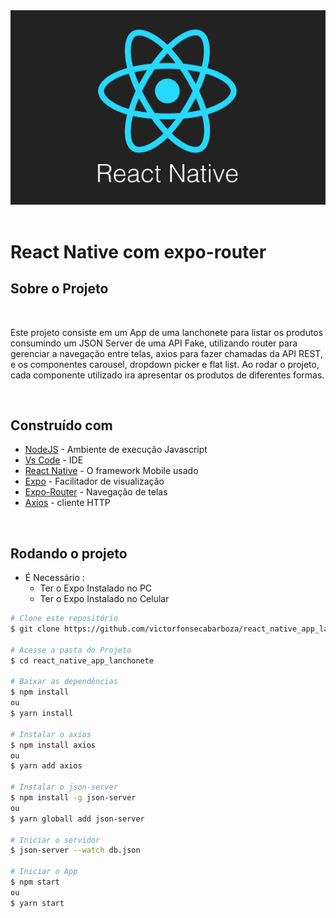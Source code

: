<!-- ************************************* Logo ********************************************* -->
<div align="center">
  <img width="900px" alt="Logo" src="./assets/logo.png">
</div>

</br>

<!-- ************************************* Título ********************************************* -->
<h1> React Native com expo-router </h1>

<!-- ************************************* Descrição ********************************************* -->
## Sobre o Projeto
</br>

Este projeto consiste  em um App de uma lanchonete para listar os produtos consumindo um JSON Server de uma API Fake, utilizando router para gerenciar a navegação entre telas, axios para fazer chamadas da API REST, e os componentes carousel, dropdown picker e flat list. Ao rodar o projeto, cada componente utilizado ira apresentar os produtos de diferentes formas.

</br>

## Construído com

* [NodeJS](https://nodejs.org/en/) - Ambiente de execução Javascript
* [Vs Code](https://code.visualstudio.com/) - IDE
* [React Native](https://reactnative.dev/) - O framework Mobile usado
* [Expo](https://expo.io/) - Facilitador de visualização
* [Expo-Router](https://docs.expo.dev/routing/introduction/) - Navegação de telas
* [Axios](https://axios-http.com/ptbr/docs/intro) - cliente HTTP

</br>

<!-- ************************************* Rodar Projeto ********************************************* -->
## Rodando o projeto

- É Necessário : 
    - Ter o Expo Instalado no PC
    - Ter o Expo Instalado no Celular
    
```bash
# Clone este repositório
$ git clone https://github.com/victorfonsecabarboza/react_native_app_lanchonete.git

# Acesse a pasta do Projeto
$ cd react_native_app_lanchonete

# Baixar as dependências
$ npm install
ou
$ yarn install

# Instalar o axios
$ npm install axios
ou
$ yarn add axios

# Instalar o json-server
$ npm install -g json-server
ou
$ yarn globall add json-server

# Iniciar o servidor
$ json-server --watch db.json

# Iniciar o App
$ npm start
ou
$ yarn start
```
